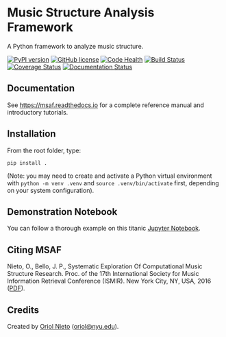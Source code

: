 # Music Structure Analysis Framework #

A Python framework to analyze music structure.

[![PyPI version](https://badge.fury.io/py/msaf.svg)](https://badge.fury.io/py/msaf)
[![GitHub license](https://img.shields.io/badge/license-MIT-blue.svg)](https://raw.githubusercontent.com/urinieto/msaf/master/LICENSE.md)
[![Code Health](https://landscape.io/github/urinieto/msaf/master/landscape.svg?style=flat)](https://landscape.io/github/urinieto/msaf/master)
[![Build Status](https://travis-ci.org/urinieto/msaf.svg?branch=master)](https://travis-ci.org/urinieto/msaf)
[![Coverage Status](https://coveralls.io/repos/github/urinieto/msaf/badge.svg?branch=master)](https://coveralls.io/github/urinieto/msaf?branch=master)
[![Documentation Status](https://readthedocs.org/projects/msaf/badge/?version=latest)](https://msaf.readthedocs.io/en/latest/?badge=latest)

## Documentation ##

See https://msaf.readthedocs.io for a complete reference manual and introductory tutorials.

## Installation ##

From the root folder, type:
    
    pip install .

(Note: you may need to create and activate a Python virtual environment with `python -m venv .venv` and `source .venv/bin/activate` first, depending on your system configuration).

## Demonstration Notebook ##

You can follow a thorough example on this titanic [Jupyter Notebook](https://github.com/urinieto/msaf/blob/master/examples/Run%20MSAF.ipynb).

## Citing MSAF ##

Nieto, O., Bello, J. P., Systematic Exploration Of Computational Music Structure Research. Proc. of the 17th International Society for Music Information Retrieval Conference (ISMIR). New York City, NY, USA, 2016 ([PDF](https://ccrma.stanford.edu/~urinieto/MARL/publications/ISMIR2016-NietoBello.pdf)).

## Credits ##

Created by [Oriol Nieto](http://marl.smusic.nyu.edu/nieto/) (<oriol@nyu.edu>).
